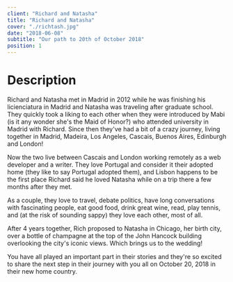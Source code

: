 ```yaml
---
client: "Richard and Natasha"
title: "Richard and Natasha"
cover: "./richtash.jpg"
date: "2018-06-08"
subtitle: "Our path to 20th of October 2018"
position: 1
---
```

# Description

Richard and Natasha met in Madrid in 2012 while he was finishing his licienciatura in Madrid and Natasha was traveling after graduate school. They quickly took a liking to each other when they were introduced by Mabi (is it any wonder she's the Maid of Honor?) who attended university in Madrid with Richard. Since then they've had a bit of a crazy journey, living together in Madrid, Madeira, Los Angeles, Cascais, Buenos Aires, Edinburgh and London!

Now the two live between Cascais and London working remotely as a web developer and a writer. They love Portugal and consider it their adopted home (they like to say Portugal adopted them), and Lisbon happens to be the first place Richard said he loved Natasha while on a trip there a few months after they met.

As a couple, they love to travel, debate politics, have long conversations with fascinating people, eat good food, drink great wine, read, play tennis, and (at the risk of sounding sappy) they love each other, most of all.

After 4 years together, Rich proposed to Natasha in Chicago, her birth city, over a bottle of champagne at the top of the John Hancock building overlooking the city's iconic views. Which brings us to the wedding!

You have all played an important part in their stories and they're so excited to share the next step in their journey with you all on October 20, 2018 in their new home country.
